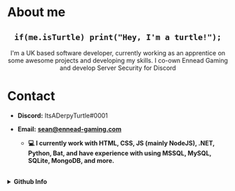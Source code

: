 <link rel="stylesheet" href="https://raw.githubusercontent.com/ItsADerpyTurtle/ItsADerpyTurtle/master/main.css">

# About me
<h2 align="center"><code>if(me.isTurtle) print("Hey, I'm a turtle!");</code></h1>
<p align="center">I'm a UK based software developer, currently working as an apprentice on some awesome projects and developing my skills. I co-own Ennead Gaming and develop Server Security for Discord</p>

# Contact
- **Discord:** ItsADerpyTurtle#0001
- **Email:** <a href="mailto:sean@ennead-gaming.com"><b>sean@ennead-gaming.com<b></a>
  
  - 💻 I currently work with HTML, CSS, JS (mainly NodeJS), .NET, Python, Bat, and have experience with using MSSQL, MySQL, SQLite, MongoDB, and more.

  <br>

<details>
  <summary><b>Github Info</b></summary>
  <br>
  <img src="https://github-readme-stats.vercel.app/api?username=ItsADerpyTurtle&show_icons=true&theme=darcula">
</details>
